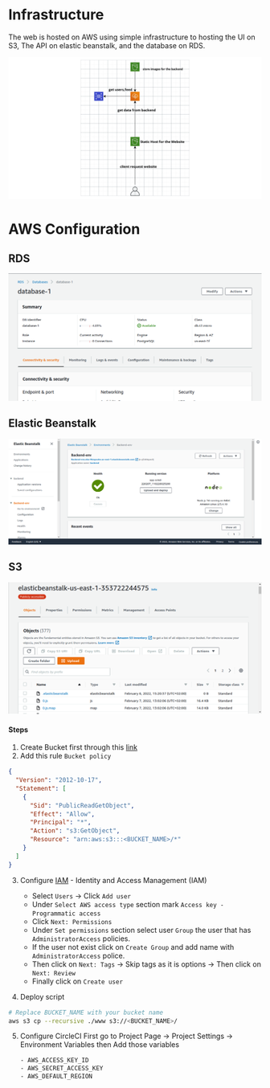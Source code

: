 # Infrastructure

The web is hosted on AWS using simple infrastructure to hosting the UI on S3, The API on elastic beanstalk, and the database on RDS.

<p align="center">
<img src="./diagrams/architecture-diagram.png" alt="infrastructure diagram" />
</p>

# AWS Configuration

## RDS

![RDS Screenshot](./srceenshots/rds-info.png)

## Elastic Beanstalk

![EBS Screenshot](./srceenshots/elasticbeanstalk-health.png)

## S3

![S3 Screenshot](./srceenshots/s3.png)

#### Steps

1. Create Bucket first through this [link](https://s3.console.aws.amazon.com/s3/home)
2. Add this rule `Bucket policy`

```json
{
  "Version": "2012-10-17",
  "Statement": [
    {
      "Sid": "PublicReadGetObject",
      "Effect": "Allow",
      "Principal": "*",
      "Action": "s3:GetObject",
      "Resource": "arn:aws:s3:::<BUCKET_NAME>/*"
    }
  ]
}
```

3. Configure [IAM](https://console.aws.amazon.com/iamv2/home?#/home) - Identity and Access Management (IAM)

   - Select `Users` -> Click `Add user`
   - Under `Select AWS access type` section mark `Access key - Programmatic access`
   - Click `Next: Permissions`
   - Under `Set permissions` section select user `Group` the user that has `AdministratorAccess` policies.
   - If the user not exist click on `Create Group` and add name with `AdministratorAccess` police.
   - Then click on `Next: Tags` -> Skip tags as it is options -> Then click on `Next: Review`
   - Finally click on `Create user`

4. Deploy script

```bash
# Replace BUCKET_NAME with your bucket name
aws s3 cp --recursive ./www s3://<BUCKET_NAME>/
```

5.  Configure CircleCI
    First go to Project Page -> Project Settings -> Environment Variables then Add those variables

        - AWS_ACCESS_KEY_ID
        - AWS_SECRET_ACCESS_KEY
        - AWS_DEFAULT_REGION

